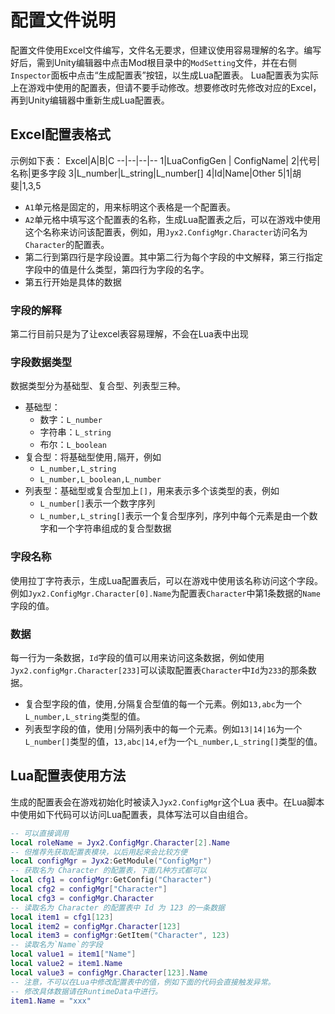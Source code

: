 # 配置文件说明
配置文件使用Excel文件编写，文件名无要求，但建议使用容易理解的名字。编写好后，需到Unity编辑器中点击Mod根目录中的`ModSetting`文件，并在右侧`Inspector`面板中点击“生成配置表”按钮，以生成Lua配置表。
Lua配置表为实际上在游戏中使用的配置表，但请不要手动修改。想要修改时先修改对应的Excel，再到Unity编辑器中重新生成Lua配置表。
## Excel配置表格式
示例如下表：
Excel|A|B|C
--|--|--|--
1|LuaConfigGen | ConfigName|
2|代号|名称|更多字段
3|L_number|L_string|L_number[]
4|Id|Name|Other
5|1|胡斐|1,3,5
- `A1`单元格是固定的，用来标明这个表格是一个配置表。
- `A2`单元格中填写这个配置表的名称，生成Lua配置表之后，可以在游戏中使用这个名称来访问该配置表，例如，用`Jyx2.ConfigMgr.Character`访问名为`Character`的配置表。
- 第二行到第四行是字段设置。其中第二行为每个字段的中文解释，第三行指定字段中的值是什么类型，第四行为字段的名字。
- 第五行开始是具体的数据
### 字段的解释
第二行目前只是为了让excel表容易理解，不会在Lua表中出现
### 字段数据类型
数据类型分为基础型、复合型、列表型三种。
- 基础型：
  * 数字：`L_number` 
  * 字符串：`L_string`
  * 布尔：`L_boolean`
 - 复合型：将基础型使用`,`隔开，例如
   * `L_number,L_string`
   * `L_number,L_boolean,L_number`
 - 列表型：基础型或复合型加上`[]`，用来表示多个该类型的表，例如
   * `L_number[]`表示一个数字序列
   * `L_number,L_string[]`表示一个复合型序列，序列中每个元素是由一个数字和一个字符串组成的复合型数据
### 字段名称
使用拉丁字符表示，生成Lua配置表后，可以在游戏中使用该名称访问这个字段。例如`Jyx2.ConfigMgr.Character[0].Name`为配置表`Character`中第1条数据的`Name`字段的值。
### 数据
每一行为一条数据，`Id`字段的值可以用来访问这条数据，例如使用`Jyx2.configMgr.Character[233]`可以读取配置表`Character`中`Id`为`233`的那条数据。
- 复合型字段的值，使用`,`分隔复合型值的每一个元素。例如`13,abc`为一个`L_number,L_string`类型的值。
- 列表型字段的值，使用`|`分隔列表中的每一个元素。例如`13|14|16`为一个`L_number[]`类型的值，`13,abc|14,ef`为一个`L_number,L_string[]`类型的值。
## Lua配置表使用方法
生成的配置表会在游戏初始化时被读入`Jyx2.ConfigMgr`这个Lua 表中。在Lua脚本中使用如下代码可以访问Lua配置表，具体写法可以自由组合。
```Lua
-- 可以直接调用
local roleName = Jyx2.ConfigMgr.Character[2].Name
-- 但推荐先获取配置表模块，以后用起来会比较方便
local configMgr = Jyx2:GetModule("ConfigMgr")
-- 获取名为 Character 的配置表，下面几种方式都可以
local cfg1 = configMgr:GetConfig("Character")
local cfg2 = configMgr["Character"]
local cfg3 = configMgr.Character
-- 读取名为 Character 的配置表中 Id 为 123 的一条数据
local item1 = cfg1[123]
local item2 = configMgr.Character[123]
local item3 = configMgr:GetItem("Character", 123)
-- 读取名为`Name`的字段
local value1 = item1["Name"]
local value2 = item1.Name
local value3 = configMgr.Character[123].Name
-- 注意，不可以在Lua中修改配置表中的值，例如下面的代码会直接触发异常。
-- 修改具体数据请在RuntimeData中进行。
item1.Name = "xxx"
```


